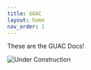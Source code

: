 ```yaml
---
title: GUAC
layout: home
nav_order: 1
---
```


These are the GUAC Docs!

![Under Construction](assets/images/under-construction.gif)